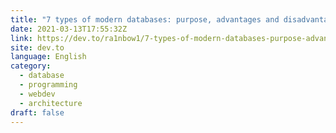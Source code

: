 ```yaml
---
title: "7 types of modern databases: purpose, advantages and disadvantages"
date: 2021-03-13T17:55:32Z
link: https://dev.to/ra1nbow1/7-types-of-modern-databases-purpose-advantages-and-disadvantages-hmg?utm_medium=RSS&utm_source=news.12bit.vn
site: dev.to
language: English
category:
  - database
  - programming
  - webdev
  - architecture
draft: false
---
```


